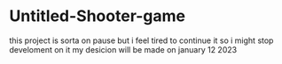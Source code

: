 # Untitled-Shooter-game

this project is sorta on pause but i feel tired to continue it 
so i might stop develoment on it 
my desicion will be made on january 12 2023
